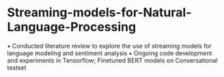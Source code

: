 # Streaming-models-for-Natural-Language-Processing


• Conducted literature review to explore the use of streaming models for language modeling and sentiment analysis
• Ongoing code development and experiments in Tensorflow; Finetuned BERT models on Conversational testset
